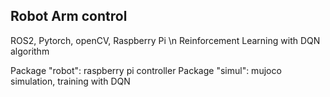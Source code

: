 ## Robot Arm control

ROS2, Pytorch, openCV, Raspberry Pi \n
Reinforcement Learning with DQN algorithm

Package "robot": raspberry pi controller
Package "simul": mujoco simulation, training with DQN